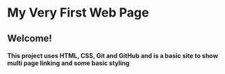 # My Very First Web Page

## Welcome!

#### This project uses HTML, CSS, Git and GitHub and is a basic site to show multi page linking and some basic styling


